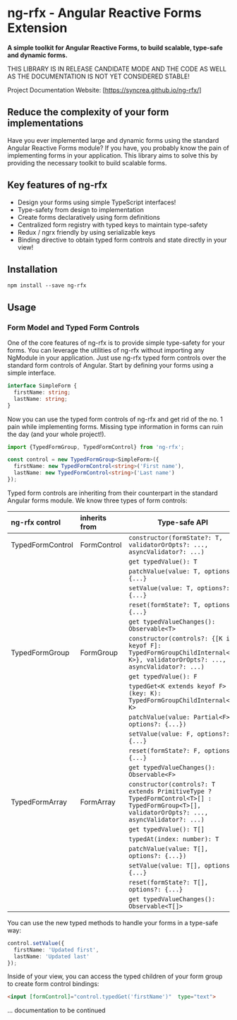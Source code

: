 # ng-rfx - Angular Reactive Forms Extension

**A simple toolkit for Angular Reactive Forms, to build scalable, type-safe and dynamic forms.**

THIS LIBRARY IS IN RELEASE CANDIDATE MODE AND THE CODE AS WELL AS THE DOCUMENTATION
IS NOT YET CONSIDERED STABLE!

Project Documentation Website: [https://syncrea.github.io/ng-rfx/]

## Reduce the complexity of your form implementations

Have you ever implemented large and dynamic forms using the standard Angular Reactive Forms module? 
If you have, you probably know the pain of implementing forms in your application. This library aims 
to solve this by providing the necessary toolkit to build scalable forms.

## Key features of ng-rfx

- Design your forms using simple TypeScript interfaces!
- Type-safety from design to implementation
- Create forms declaratively using form definitions
- Centralized form registry with typed keys to maintain type-safety
- Redux / ngrx friendly by using serializable keys
- Binding directive to obtain typed form controls and state directly in your view!

## Installation

```npm install --save ng-rfx```

## Usage

### Form Model and Typed Form Controls

One of the core features of ng-rfx is to provide simple type-safety for your forms. You can
leverage the utilities of ng-rfx without importing any NgModule in your application. Just 
use ng-rfx typed form controls over the standard form controls of Angular. Start by defining
your forms using a simple interface.

```typescript
interface SimpleForm {
  firstName: string;
  lastName: string;
}
```

Now you can use the typed form controls of ng-rfx and get rid of the no. 1 pain while
implementing forms. Missing type information in forms can ruin the day (and your whole project!).

```typescript
import {TypedFormGroup, TypedFormControl} from 'ng-rfx';

const control = new TypedFormGroup<SimpleForm>({
  firstName: new TypedFormControl<string>('First name'),
  lastName: new TypedFormControl<string>('Last name')
});
```

Typed form controls are inheriting from their counterpart in the standard Angular forms module.
We know three types of form controls:

|ng-rfx control       | inherits from | Type-safe API
|:--------------------|:--------------|---
| TypedFormControl<T> | FormControl   | `constructor(formState?: T, validatorOrOpts?: ..., asyncValidator?: ...)`
|                     |               | `get typedValue(): T`
|                     |               | `patchValue(value: T, options?: {...}`
|                     |               | `setValue(value: T, options?: {...}`
|                     |               | `reset(formState?: T, options?: {...}`
|                     |               | `get typedValueChanges(): Observable<T>`
| TypedFormGroup<F>   | FormGroup     | `constructor(controls?: {[K in keyof F]: TypedFormGroupChildInternal<F, K>}, validatorOrOpts?: ..., asyncValidator?: ...)`
|                     |               | `get typedValue(): F`
|                     |               | `typedGet<K extends keyof F>(key: K): TypedFormGroupChildInternal<F, K>`
|                     |               | `patchValue(value: Partial<F>, options?: {...})`
|                     |               | `setValue(value: F, options?: {...}`
|                     |               | `reset(formState?: F, options?: {...}`
|                     |               | `get typedValueChanges(): Observable<F>`
| TypedFormArray<T>   | FormArray     | `constructor(controls?: T extends PrimitiveType ? TypedFormControl<T>[] : TypedFormGroup<T>[], validatorOrOpts?: ..., asyncValidator?: ...)`
|                     |               | `get typedValue(): T[]`
|                     |               | `typedAt(index: number): T`
|                     |               | `patchValue(value: T[], options?: {...})`
|                     |               | `setValue(value: T[], options?: {...}`
|                     |               | `reset(formState?: T[], options?: {...}`
|                     |               | `get typedValueChanges(): Observable<T[]>`

You can use the new typed methods to handle your forms in a type-safe way:

```typescript
control.setValue({
  firstName: 'Updated first',
  lastName: 'Updated last'
});
```

Inside of your view, you can access the typed children of your form group to
create form control bindings:

```html
<input [formControl]="control.typedGet('firstName')"  type="text">
```

... documentation to be continued
